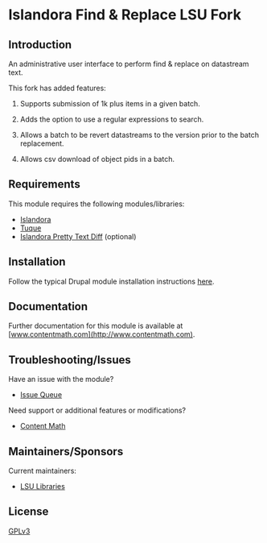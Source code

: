 # Islandora Find & Replace LSU Fork

## Introduction

An administrative user interface to perform find & replace on datastream text.

This fork has added features:

1. Supports submission of 1k plus items in a given batch.

2. Adds the option to use a regular expressions to search.

3. Allows a batch to be revert datastreams to the version prior to the batch replacement.

4. Allows csv download of object pids in a batch.

## Requirements

This module requires the following modules/libraries:

* [Islandora](https://github.com/islandora/islandora)
* [Tuque](https://github.com/islandora/tuque)
* [Islandora Pretty Text Diff](https://github.com/contentmath/islandora_pretty_text_diff) (optional)

## Installation

Follow the typical Drupal module installation instructions [here](https://drupal.org/documentation/install/modules-themes/modules-7).

## Documentation

Further documentation for this module is available at [www.contentmath.com](http://www.contentmath.com).

## Troubleshooting/Issues

Have an issue with the module?

* [Issue Queue](https://github.com/lsulibraries/islandora_find_replace/issues)

Need support or additional features or modifications?

* [Content Math](http://www.contentmath.com)

## Maintainers/Sponsors

Current maintainers:

* [LSU Libraries](http://github.com/lsulibraries)

## License

[GPLv3](http://www.gnu.org/licenses/gpl-3.0.txt)
